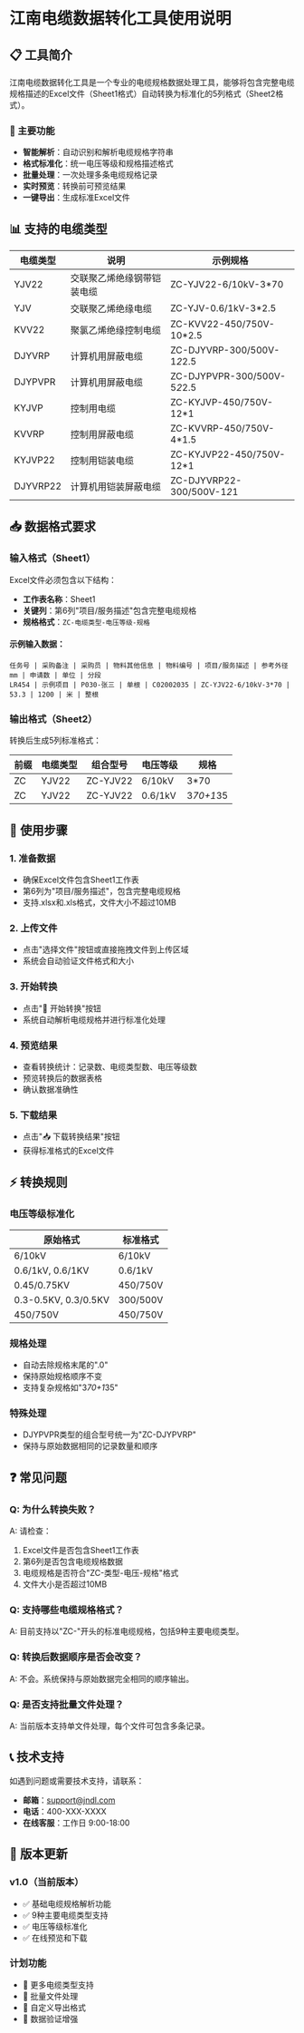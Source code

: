 # 江南电缆数据转化工具使用说明

## 📋 工具简介

江南电缆数据转化工具是一个专业的电缆规格数据处理工具，能够将包含完整电缆规格描述的Excel文件（Sheet1格式）自动转换为标准化的5列格式（Sheet2格式）。

### 🎯 主要功能
- **智能解析**：自动识别和解析电缆规格字符串
- **格式标准化**：统一电压等级和规格描述格式
- **批量处理**：一次处理多条电缆规格记录
- **实时预览**：转换前可预览结果
- **一键导出**：生成标准Excel文件

## 📊 支持的电缆类型

| 电缆类型 | 说明 | 示例规格 |
|---------|-----|---------|
| YJV22 | 交联聚乙烯绝缘钢带铠装电缆 | ZC-YJV22-6/10kV-3*70 |
| YJV | 交联聚乙烯绝缘电缆 | ZC-YJV-0.6/1kV-3*2.5 |
| KVV22 | 聚氯乙烯绝缘控制电缆 | ZC-KVV22-450/750V-10*2.5 |
| DJYVRP | 计算机用屏蔽电缆 | ZC-DJYVRP-300/500V-1*2*2.5 |
| DJYPVPR | 计算机用屏蔽电缆 | ZC-DJYPVPR-300/500V-5*2*2.5 |
| KYJVP | 控制用电缆 | ZC-KYJVP-450/750V-12*1 |
| KVVRP | 控制用屏蔽电缆 | ZC-KVVRP-450/750V-4*1.5 |
| KYJVP22 | 控制用铠装电缆 | ZC-KYJVP22-450/750V-12*1 |
| DJYVRP22 | 计算机用铠装屏蔽电缆 | ZC-DJYVRP22-300/500V-1*2*1 |

## 📥 数据格式要求

### 输入格式（Sheet1）
Excel文件必须包含以下结构：
- **工作表名称**：Sheet1
- **关键列**：第6列"项目/服务描述"包含完整电缆规格
- **规格格式**：`ZC-电缆类型-电压等级-规格`

#### 示例输入数据：
```
任务号 | 采购备注 | 采购员 | 物料其他信息 | 物料编号 | 项目/服务描述 | 参考外径mm | 申请数 | 单位 | 分段
LR454 | 示例项目 | P030-张三 | 单根 | C02002035 | ZC-YJV22-6/10kV-3*70 | 53.3 | 1200 | 米 | 整根
```

### 输出格式（Sheet2）
转换后生成5列标准格式：

| 前缀 | 电缆类型 | 组合型号 | 电压等级 | 规格 |
|-----|---------|---------|---------|-----|
| ZC | YJV22 | ZC-YJV22 | 6/10kV | 3*70 |
| ZC | YJV22 | ZC-YJV22 | 0.6/1kV | 3*70+1*35 |

## 🚀 使用步骤

### 1. 准备数据
- 确保Excel文件包含Sheet1工作表
- 第6列为"项目/服务描述"，包含完整电缆规格
- 支持.xlsx和.xls格式，文件大小不超过10MB

### 2. 上传文件
- 点击"选择文件"按钮或直接拖拽文件到上传区域
- 系统会自动验证文件格式和大小

### 3. 开始转换
- 点击"🚀 开始转换"按钮
- 系统自动解析电缆规格并进行标准化处理

### 4. 预览结果
- 查看转换统计：记录数、电缆类型数、电压等级数
- 预览转换后的数据表格
- 确认数据准确性

### 5. 下载结果
- 点击"📥 下载转换结果"按钮
- 获得标准格式的Excel文件

## ⚡ 转换规则

### 电压等级标准化
| 原始格式 | 标准格式 |
|---------|---------|
| 6/10kV | 6/10kV |
| 0.6/1kV, 0.6/1KV | 0.6/1kV |
| 0.45/0.75KV | 450/750V |
| 0.3-0.5KV, 0.3/0.5KV | 300/500V |
| 450/750V | 450/750V |

### 规格处理
- 自动去除规格末尾的".0"
- 保持原始规格顺序不变
- 支持复杂规格如"3*70+1*35"

### 特殊处理
- DJYPVPR类型的组合型号统一为"ZC-DJYPVRP"
- 保持与原始数据相同的记录数量和顺序

## ❓ 常见问题

### Q: 为什么转换失败？
A: 请检查：
1. Excel文件是否包含Sheet1工作表
2. 第6列是否包含电缆规格数据
3. 电缆规格是否符合"ZC-类型-电压-规格"格式
4. 文件大小是否超过10MB

### Q: 支持哪些电缆规格格式？
A: 目前支持以"ZC-"开头的标准电缆规格，包括9种主要电缆类型。

### Q: 转换后数据顺序是否会改变？
A: 不会。系统保持与原始数据完全相同的顺序输出。

### Q: 是否支持批量文件处理？
A: 当前版本支持单文件处理，每个文件可包含多条记录。

## 📞 技术支持

如遇到问题或需要技术支持，请联系：
- **邮箱**：support@jndl.com
- **电话**：400-XXX-XXXX
- **在线客服**：工作日 9:00-18:00

## 🔄 版本更新

### v1.0（当前版本）
- ✅ 基础电缆规格解析功能
- ✅ 9种主要电缆类型支持  
- ✅ 电压等级标准化
- ✅ 在线预览和下载

### 计划功能
- 🔄 更多电缆类型支持
- 🔄 批量文件处理
- 🔄 自定义导出格式
- 🔄 数据验证增强
